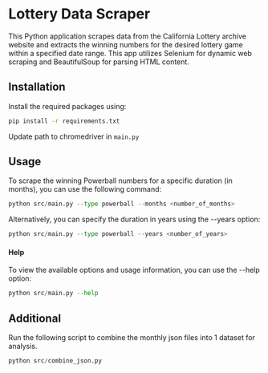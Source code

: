 # Lottery Data Scraper

This Python application scrapes data from the California Lottery archive website and extracts the winning numbers for the desired lottery game within a specified date range. This app utilizes Selenium for dynamic web scraping and BeautifulSoup for parsing HTML content. 


## Installation

Install the required packages using:

```bash
pip install -r requirements.txt
```

Update path to chromedriver in `main.py`
 
## Usage
To scrape the winning Powerball numbers for a specific duration (in months), you can use the following command:
```python
python src/main.py --type powerball --months <number_of_months>
```
Alternatively, you can specify the duration in years using the --years option:
```python
python src/main.py --type powerball --years <number_of_years>
```
#### Help
To view the available options and usage information, you can use the --help option:
```python
python src/main.py --help
```


## Additional 
Run the following script to combine the monthly json files into 1 dataset for analysis. 
```python
python src/combine_json.py
```